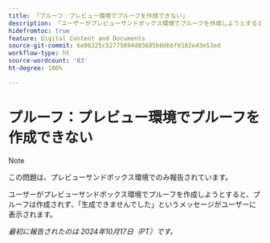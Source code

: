 ```yaml
---
title: 「プルーフ：プレビュー環境でプルーフを作成できない」
description: 「ユーザーがプレビューサンドボックス環境でプルーフを作成しようとすると、プルーフは作成されず、生成できませんでしたというメッセージがユーザーに表示されます。」
hidefromtoc: true
feature: Digital Content and Documents
source-git-commit: 6e06225c52775894d03605b0dbbf0182e43e53ed
workflow-type: ht
source-wordcount: '83'
ht-degree: 100%

---
```



# プルーフ：プレビュー環境でプルーフを作成できない

>[!NOTE]
>
>この問題は、プレビューサンドボックス環境でのみ報告されています。

ユーザーがプレビューサンドボックス環境でプルーフを作成しようとすると、プルーフは作成されず、「生成できませんでした」というメッセージがユーザーに表示されます。

_最初に報告されたのは 2024年10月17日（PT）です。_
